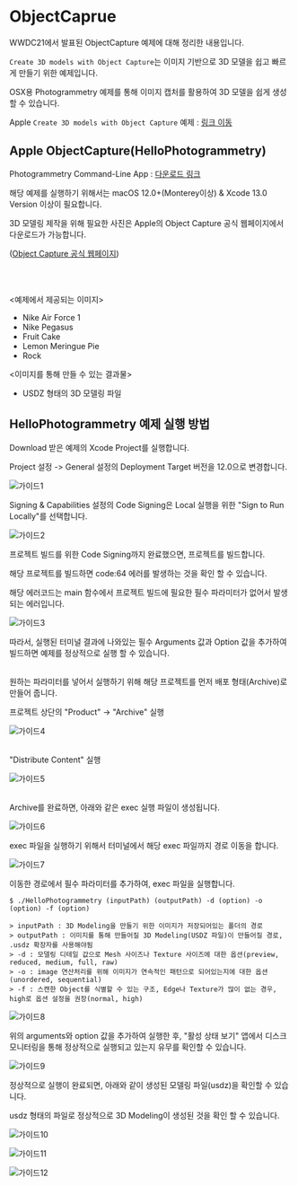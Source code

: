 # ObjectCaprue

WWDC21에서 발표된 ObjectCapture 예제에 대해 정리한 내용입니다.

`Create 3D models with Object Capture`는 이미지 기반으로 3D 모델을 쉽고 빠르게 만들기 위한 예제입니다.

OSX용 Photogrammetry 예제를 통해 이미지 캡처를 활용하여 3D 모델을 쉽게 생성할 수 있습니다.

Apple `Create 3D models with Object Capture` 예제 : [링크 이동](https://developer.apple.com/videos/play/wwdc2021/10076/)


## Apple ObjectCapture(HelloPhotogrammetry)

Photogrammetry Command-Line App : [다운로드 링크](https://developer.apple.com/documentation/realitykit/creating_a_photogrammetry_command-line_app)

해당 예제를 실행하기 위해서는 macOS 12.0+(Monterey이상) & Xcode 13.0 Version 이상이 필요합니다.

3D 모델링 제작을 위해 필요한 사진은 Apple의 Object Capture 공식 웹페이지에서 다운로드가 가능합니다.

([Object Capture 공식 웹페이지](https://developer.apple.com/augmented-reality/object-capture/))

<br/><br/>

<예제에서 제공되는 이미지>
- Nike Air Force 1
- Nike Pegasus
- Fruit Cake
- Lemon Meringue Pie
- Rock

<이미지를 통해 만들 수 있는 결과물>
- USDZ 형태의 3D 모델링 파일

## HelloPhotogrammetry 예제 실행 방법

Download 받은 예제의 Xcode Project를 실행합니다.

Project 설정 -> General 설정의 Deployment Target 버전을 12.0으로 변경합니다.

![가이드1](./referenceImage/가이드1.png)

Signing & Capabilities 설정의 Code Signing은 Local 실행을 위한 "Sign to Run Locally"를 선택합니다.

![가이드2](./referenceImage/가이드2.png)

프로젝트 빌드를 위한 Code Signing까지 완료했으면, 프로젝트를 빌드합니다. <br/>

해당 프로젝트를 빌드하면 code:64 에러를 발생하는 것을 확인 할 수 있습니다.

해당 에러코드는 main 함수에서 프로젝트 빌드에 필요한 필수 파라미터가 없어서 발생되는 에러입니다.

![가이드3](./referenceImage/가이드3.png)

따라서, 실행된 터미널 결과에 나와있는 필수 Arguments 값과 Option 값을 추가하여 빌드하면 예제를 정상적으로 실행 할 수 있습니다.<br/><br/>

원하는 파라미터를 넣어서 실행하기 위해 해당 프로젝트를 먼저 배포 형태(Archive)로 만들어 줍니다.

프로젝트 상단의 "Product" -> "Archive" 실행

![가이드4](./referenceImage/가이드4.png)

<br/>"Distribute Content" 실행<br/>

![가이드5](./referenceImage/가이드5.png)

<br/>Archive를 완료하면, 아래와 같은 exec 실행 파일이 생성됩니다.<br/>

![가이드6](./referenceImage/가이드6.png)

exec 파일을 실행하기 위해서 터미널에서 해당 exec 파일까지 경로 이동을 합니다.

![가이드7](./referenceImage/가이드7.png)

이동한 경로에서 필수 파라미터를 추가하여, exec 파일을 실행합니다.

~~~
$ ./HelloPhotogrammetry (inputPath) (outputPath) -d (option) -o (option) -f (option)

> inputPath : 3D Modeling을 만들기 위한 이미지가 저장되어있는 폴더의 경로
> outputPath : 이미지를 통해 만들어질 3D Modeling(USDZ 파일)이 만들어질 경로, .usdz 확장자를 사용해야됨
> -d : 모델링 디테일 값으로 Mesh 사이즈나 Texture 사이즈에 대한 옵션(preview, reduced, medium, full, raw)
> -o : image 연산처리를 위해 이미지가 연속적인 패턴으로 되어있는지에 대한 옵션(unordered, sequential)
> -f : 스캔한 Object를 식별할 수 있는 구조, Edge나 Texture가 많이 없는 경우, high로 옵션 설정을 권장(normal, high)
~~~

![가이드8](./referenceImage/가이드8.png)

위의 arguments와 option 값을 추가하여 실행한 후, "활성 상태 보기" 앱에서 디스크 모니터링을 통해 정상적으로 실행되고 있는지 유무를 확인할 수 있습니다.

![가이드9](./referenceImage/가이드9.png)

정상적으로 실행이 완료되면, 아래와 같이 생성된 모델링 파일(usdz)을 확인할 수 있습니다.

usdz 형태의 파일로 정상적으로 3D Modeling이 생성된 것을 확인 할 수 있습니다.

![가이드10](./referenceImage/가이드10.png)

![가이드11](./referenceImage/가이드11.png)

![가이드12](./referenceImage/가이드12.png)

